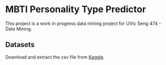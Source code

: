 # MBTI Personality Type Predictor

This project is a work in progress data mining project for UVic Seng 474 - Data Mining.

## Datasets

Download and extract the csv file from [Kaggle](https://www.kaggle.com/datasnaek/mbti-type/version/1).
